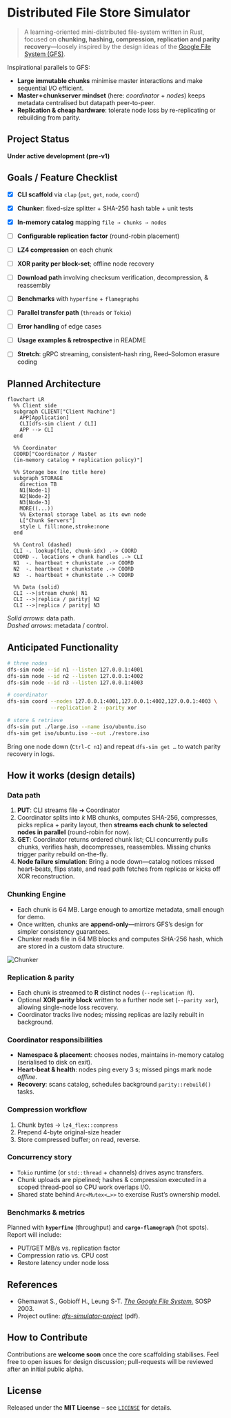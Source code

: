 # Distributed File Store Simulator

> A learning-oriented mini-distributed file-system written in Rust, focused on **chunking, hashing, compression, replication and parity recovery**—loosely inspired by the design ideas of the [Google File System (GFS)](https://pdos.csail.mit.edu/6.824/papers/gfs.pdf).

Inspirational parallels to GFS:

* **Large immutable chunks** minimise master interactions and make sequential I/O efficient.
* **Master + chunkserver mindset** (here: *coordinator* + *nodes*) keeps metadata centralised but datapath peer-to-peer.
* **Replication & cheap hardware**: tolerate node loss by re-replicating or rebuilding from parity.


## Project Status

**Under active development (pre-v1)**


## Goals / Feature Checklist

* [x] **CLI scaffold** via `clap` (`put`, `get`, `node`, `coord`)
* [x] **Chunker**: fixed-size splitter + SHA-256 hash table + unit tests
* [x] **In-memory catalog** mapping `file → chunks → nodes`
* [ ] **Configurable replication factor** (round-robin placement)
* [ ] **LZ4 compression** on each chunk
* [ ] **XOR parity per block-set**; offline node recovery
* [ ] **Download path** involving checksum verification, decompression, & reassembly
* [ ] **Benchmarks** with `hyperfine` + `flamegraphs`
* [ ] **Parallel transfer path** (`threads` or `Tokio`)
* [ ] **Error handling** of edge cases
* [ ] **Usage examples & retrospective** in README
* [ ] **Stretch**: gRPC streaming, consistent-hash ring, Reed–Solomon erasure coding


## Planned Architecture

```mermaid
flowchart LR
  %% Client side
  subgraph CLIENT["Client Machine"]
    APP[Application]
    CLI[dfs-sim client / CLI]
    APP --> CLI
  end

  %% Coordinator
  COORD["Coordinator / Master
  (in-memory catalog + replication policy)"]

  %% Storage box (no title here)
  subgraph STORAGE
    direction TB
    N1[Node-1]
    N2[Node-2]
    N3[Node-3]
    MORE((...))
    %% External storage label as its own node
    L["Chunk Servers"]
    style L fill:none,stroke:none
  end

  %% Control (dashed)
  CLI -. lookup(file, chunk-idx) .-> COORD
  COORD -. locations + chunk handles .-> CLI
  N1  -. heartbeat + chunkstate .-> COORD
  N2  -. heartbeat + chunkstate .-> COORD
  N3  -. heartbeat + chunkstate .-> COORD

  %% Data (solid)
  CLI -->|stream chunk| N1
  CLI -->|replica / parity| N2
  CLI -->|replica / parity| N3
```

*Solid arrows*: data path.  
*Dashed arrows*: metadata / control.


## Anticipated Functionality

```bash
# three nodes
dfs-sim node --id n1 --listen 127.0.0.1:4001
dfs-sim node --id n2 --listen 127.0.0.1:4002
dfs-sim node --id n3 --listen 127.0.0.1:4003

# coordinator
dfs-sim coord --nodes 127.0.0.1:4001,127.0.0.1:4002,127.0.0.1:4003 \
              --replication 2 --parity xor

# store & retrieve
dfs-sim put ./large.iso --name iso/ubuntu.iso
dfs-sim get iso/ubuntu.iso --out ./restore.iso
```

Bring one node down (`Ctrl-C n1`) and repeat `dfs-sim get …` to watch parity recovery in logs.


## How it works (design details)

### Data path

1. **PUT**: CLI streams file ➜ Coordinator
2. Coordinator splits into *k* MB chunks, computes SHA-256, compresses, picks replica + parity layout, then **streams each chunk to selected nodes in parallel** (round-robin for now).
3. **GET**: Coordinator returns ordered chunk list; CLI concurrently pulls chunks, verifies hash, decompresses, reassembles. Missing chunks trigger parity rebuild on-the-fly.
4. **Node failure simulation**: Bring a node down—catalog notices missed heart-beats, flips state, and read path fetches from replicas or kicks off XOR reconstruction.

### Chunking Engine

* Each chunk is 64 MB. Large enough to amortize metadata, small enough for demo.
* Once written, chunks are **append-only**—mirrors GFS’s design for simpler consistency guarantees.
* Chunker reads file in 64 MB blocks and computes SHA-256 hash, which are stored in a custom data
structure.

![Chunker](/assets/chunker-arch.excalidraw.png)

### Replication & parity

* Each chunk is streamed to **R** distinct nodes (`--replication R`).
* Optional **XOR parity block** written to a further node set (`--parity xor`), allowing single-node loss recovery.
* Coordinator tracks live nodes; missing replicas are lazily rebuilt in background.

### Coordinator responsibilities

* **Namespace & placement**: chooses nodes, maintains in-memory catalog (serialised to disk on exit).
* **Heart-beat & health**: nodes ping every 3 s; missed pings mark node *offline*.
* **Recovery**: scans catalog, schedules background `parity::rebuild()` tasks.

### Compression workflow

1. Chunk bytes → `lz4_flex::compress`
2. Prepend 4-byte original-size header
3. Store compressed buffer; on read, reverse.

### Concurrency story

* `Tokio` runtime (or `std::thread` + channels) drives async transfers.
* Chunk uploads are pipelined; hashes & compression executed in a scoped thread-pool so CPU work overlaps I/O.
* Shared state behind `Arc<Mutex<…>>` to exercise Rust’s ownership model.

### Benchmarks & metrics

Planned with **`hyperfine`** (throughput) and **`cargo-flamegraph`** (hot spots). Report will include:

* PUT/GET MB/s vs. replication factor
* Compression ratio vs. CPU cost
* Restore latency under node loss


## References

* Ghemawat S., Gobioff H., Leung S-T. [*The Google File System.*](https://pdos.csail.mit.edu/6.824/papers/gfs.pdf) SOSP 2003.
* Project outline: [*dfs-simulator-project*](/assets/dfs-simulator-project.pdf) (pdf).


## How to Contribute

Contributions are **welcome soon** once the core scaffolding stabilises. Feel free to open issues for design discussion; pull-requests will be reviewed after an initial public alpha.


## License

Released under the **MIT License** – see [`LICENSE`](LICENSE) for details.

